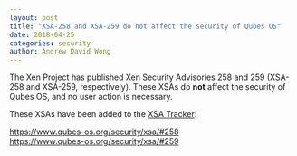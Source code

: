 ```yaml
---
layout: post
title: "XSA-258 and XSA-259 do not affect the security of Qubes OS"
date: 2018-04-25
categories: security
author: Andrew David Wong
---
```


The Xen Project has published Xen Security Advisories 258 and 259
(XSA-258 and XSA-259, respectively). These XSAs do **not**
affect the security of Qubes OS, and no user action is necessary.

These XSAs have been added to the [XSA Tracker]:

<https://www.qubes-os.org/security/xsa/#258>  
<https://www.qubes-os.org/security/xsa/#259>


[XSA Tracker]: https://www.qubes-os.org/security/xsa/

